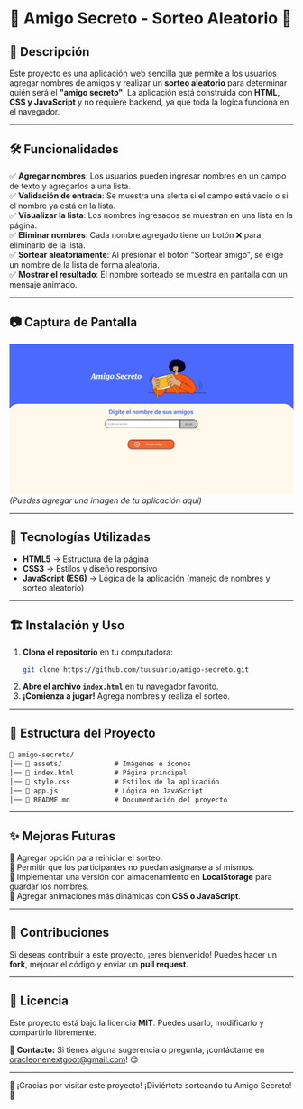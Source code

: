 # 🎁 Amigo Secreto - Sorteo Aleatorio 🎉

## 📌 Descripción

Este proyecto es una aplicación web sencilla que permite a los usuarios agregar nombres de amigos y realizar un **sorteo aleatorio** para determinar quién será el **"amigo secreto"**. La aplicación está construida con **HTML, CSS y JavaScript** y no requiere backend, ya que toda la lógica funciona en el navegador.

---

## 🛠️ Funcionalidades

✅ **Agregar nombres**: Los usuarios pueden ingresar nombres en un campo de texto y agregarlos a una lista.  
✅ **Validación de entrada**: Se muestra una alerta si el campo está vacío o si el nombre ya está en la lista.  
✅ **Visualizar la lista**: Los nombres ingresados se muestran en una lista en la página.  
✅ **Eliminar nombres**: Cada nombre agregado tiene un botón ❌ para eliminarlo de la lista.  
✅ **Sortear aleatoriamente**: Al presionar el botón "Sortear amigo", se elige un nombre de la lista de forma aleatoria.  
✅ **Mostrar el resultado**: El nombre sorteado se muestra en pantalla con un mensaje animado.  

---

## 📷 Captura de Pantalla

![Vista previa del proyecto](assets/screenshot.png) *(Puedes agregar una imagen de tu aplicación aquí)*

---

## 🚀 Tecnologías Utilizadas

- **HTML5** → Estructura de la página
- **CSS3** → Estilos y diseño responsivo
- **JavaScript (ES6)** → Lógica de la aplicación (manejo de nombres y sorteo aleatorio)

---

## 🏗️ Instalación y Uso

1. **Clona el repositorio** en tu computadora:
   ```bash
   git clone https://github.com/tuusuario/amigo-secreto.git
   ```
2. **Abre el archivo `index.html`** en tu navegador favorito.  
3. **¡Comienza a jugar!** Agrega nombres y realiza el sorteo.

---

## 📄 Estructura del Proyecto

```
📂 amigo-secreto/
│── 📂 assets/             # Imágenes e íconos
│── 📄 index.html          # Página principal
│── 📄 style.css           # Estilos de la aplicación
│── 📄 app.js              # Lógica en JavaScript
│── 📄 README.md           # Documentación del proyecto
```

---

## ✨ Mejoras Futuras

🔹 Agregar opción para reiniciar el sorteo.  
🔹 Permitir que los participantes no puedan asignarse a sí mismos.  
🔹 Implementar una versión con almacenamiento en **LocalStorage** para guardar los nombres.  
🔹 Agregar animaciones más dinámicas con **CSS o JavaScript**.  

---

## 🤝 Contribuciones

Si deseas contribuir a este proyecto, ¡eres bienvenido! Puedes hacer un **fork**, mejorar el código y enviar un **pull request**.  

---

## 📜 Licencia

Este proyecto está bajo la licencia **MIT**. Puedes usarlo, modificarlo y compartirlo libremente.  

📧 **Contacto:** Si tienes alguna sugerencia o pregunta, ¡contáctame en [oracleonenextgoot@gmail.com](mailto:oracleonenextgoot@gmail.com)! 😊

---

🎉 ¡Gracias por visitar este proyecto! ¡Diviértete sorteando tu Amigo Secreto! 🥳
